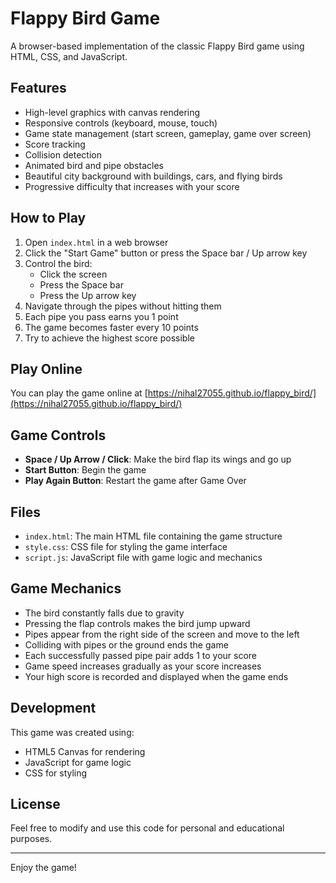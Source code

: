# Flappy Bird Game

A browser-based implementation of the classic Flappy Bird game using HTML, CSS, and JavaScript.

## Features

- High-level graphics with canvas rendering
- Responsive controls (keyboard, mouse, touch)
- Game state management (start screen, gameplay, game over screen)
- Score tracking
- Collision detection
- Animated bird and pipe obstacles
- Beautiful city background with buildings, cars, and flying birds
- Progressive difficulty that increases with your score

## How to Play

1. Open `index.html` in a web browser
2. Click the "Start Game" button or press the Space bar / Up arrow key
3. Control the bird:
   - Click the screen
   - Press the Space bar
   - Press the Up arrow key
4. Navigate through the pipes without hitting them
5. Each pipe you pass earns you 1 point
6. The game becomes faster every 10 points
7. Try to achieve the highest score possible

## Play Online

You can play the game online at [https://nihal27055.github.io/flappy_bird/](https://nihal27055.github.io/flappy_bird/)

## Game Controls

- **Space / Up Arrow / Click**: Make the bird flap its wings and go up
- **Start Button**: Begin the game
- **Play Again Button**: Restart the game after Game Over

## Files

- `index.html`: The main HTML file containing the game structure
- `style.css`: CSS file for styling the game interface
- `script.js`: JavaScript file with game logic and mechanics

## Game Mechanics

- The bird constantly falls due to gravity
- Pressing the flap controls makes the bird jump upward
- Pipes appear from the right side of the screen and move to the left
- Colliding with pipes or the ground ends the game
- Each successfully passed pipe pair adds 1 to your score
- Game speed increases gradually as your score increases
- Your high score is recorded and displayed when the game ends

## Development
This game was created using:
- HTML5 Canvas for rendering
- JavaScript for game logic
- CSS for styling

## License

Feel free to modify and use this code for personal and educational purposes.

---

Enjoy the game! 